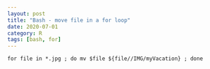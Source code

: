 ```yaml
---
layout: post
title: "Bash - move file in a for loop"
date: 2020-07-01
category: R
tags: [bash, for]
---
```




```{bash}
for file in *.jpg ; do mv $file ${file//IMG/myVacation} ; done
```
